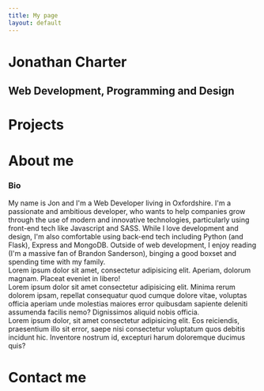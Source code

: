 ```yaml
---
title: My page
layout: default
---
```

<main class="home section" id="home">
        <h1 class="main-heading">Jonathan <span id="highlight">Charter</span></h1>
        <h2 class="sub-heading">Web Development, Programming and Design</h2>
        <div class="icons">
            <a href="https://github.com/jmcharter/">
                <i class="fab fa-github fa-2x"></i>
            </a>
            <a href="https://www.linkedin.com/in/jonathan-charter-2127442b/">
                <i class="fab fa-linkedin fa-2x"></i>
            </a>
            <a href="https://codepen.io/jmcharter">
                <i class="fab fa-codepen fa-2x"></i>
            </a>
            <a href="https://twitter.com/joncharter">
                <i class="fab fa-twitter fa-2x"></i>
            </a>
            <a href="mailto:hello@joncharter.co.uk">
                <i class="fas fa-envelope fa-2x"></i>
            </a>
        </div>
    </main>
<div class="projects section" id="projects">
    <h1 class="section-heading">Projects</h1>
    <div class="showcase">
        <div class="show-row">
            <div class="show-col"></div>
            <div class="show-col"></div>
            <!-- <div class="show-col"></div> -->
            <!-- </div>
    <div class="show-row"> -->
            <div class="show-col"></div>
            <div class="show-col"></div>
            <!-- <div class="show-col"></div> -->
        </div>
    </div>
</div>
<div class="about section" id="about">
    <h1 class="section-heading">About me</h1>
    <div class="about-info">
        <div src="img/portrait.jpg" alt="Profile Picture" class="bio-pic"></div>
        <div class="bio">
            <h3 class="sub-header">Bio</h3>
            My name is Jon and I'm a Web Developer living in Oxfordshire. I'm a passionate and
            ambitious developer, who wants to help companies grow through the use of modern and innovative
            technologies, particularly using front-end tech like Javascript and SASS. While I love development and
            design, I'm also comfortable using back-end tech including Python (and Flask), Express and MongoDB.
            Outside of web
            development, I enjoy reading (I'm a massive fan of Brandon Sanderson), binging a good boxset and
            spending time with my family.
        </div>
        <div class="card card-1">Lorem ipsum dolor sit amet, consectetur adipisicing elit. Aperiam, dolorum magnam.
            Placeat eveniet in libero!</div>
        <div class="card card-2">Lorem ipsum dolor sit amet consectetur adipisicing elit. Minima rerum dolorem
            ipsam, repellat consequatur quod cumque dolore vitae, voluptas officia aperiam unde molestias maiores
            error quibusdam sapiente deleniti assumenda facilis nemo? Dignissimos aliquid nobis officia.</div>
        <div class="card card-3">Lorem ipsum dolor, sit amet consectetur adipisicing elit. Eos reiciendis,
            praesentium
            illo sit error, saepe nisi consectetur voluptatum quos debitis incidunt hic. Inventore nostrum id,
            excepturi
            harum doloremque ducimus quis?</div>
    </div>
</div>
<div class="contact section" id="contact">
    <h1 class="section-heading">Contact me</h1>
</div>
